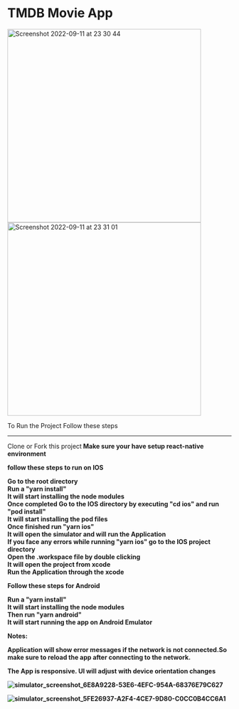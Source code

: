 # TMDB Movie App

<img width="435" alt="Screenshot 2022-09-11 at 23 30 44" src="https://user-images.githubusercontent.com/31070135/189542263-7d166fb3-b670-41b7-be8f-4072bc0ac240.png">
<img width="435" alt="Screenshot 2022-09-11 at 23 31 01" src="https://user-images.githubusercontent.com/31070135/189542283-8a35927d-c467-43f6-85a0-2fb6c20b0fc6.png">

To Run the Project Follow these steps<br /> 
***
Clone or Fork this project<b/>
Make sure your have setup react-native environment<br />

follow these steps to run on IOS<br />

  Go to the root directory<br/>
  Run a "yarn install"<br />
  It will start installing the node modules <br />
  Once completed Go to the IOS directory by executing "cd ios" and run "pod install"<br /> 
  It will start installing the pod files <br />
  Once finished run "yarn ios" <br />
  It will open the simulator and will run the Application<br />
  If you face any errors while running "yarn ios" go to the IOS project directory<br />
  Open the .workspace file by double clicking<br />
  It will open the project from xcode <br />
  Run the Application through the xcode <br />
  
Follow these steps for Android<br />

  Run a "yarn install"<br />
  It will start installing the node modules <br />
  Then run "yarn android"<br />
  It will start running the app on Android Emulator<br />
  
  
  
Notes: 

Application will show error messages if the network is not connected.So make sure to reload the app after connecting to the network.<br/>

The App is responsive. UI will adjust with device orientation changes 


![simulator_screenshot_6E8A9228-53E6-4EFC-954A-68376E79C627](https://user-images.githubusercontent.com/31070135/189543095-a30df101-d67b-436e-8640-3cc3be3cb847.png)

  
  
 ![simulator_screenshot_5FE26937-A2F4-4CE7-9D80-C0CC0B4CC6A1](https://user-images.githubusercontent.com/31070135/189543115-41080274-366f-4fd5-934a-de7bb141883b.png)

  
